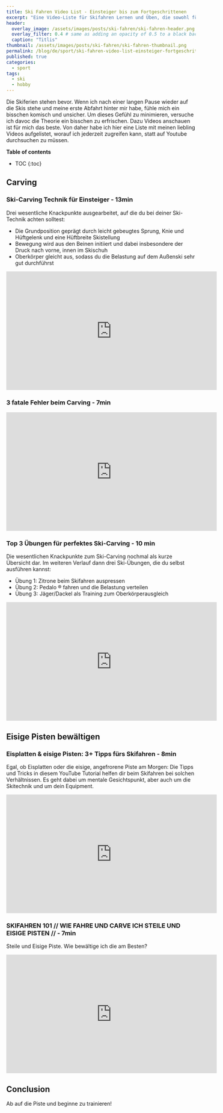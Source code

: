 ```yaml
---
title: Ski Fahren Video List - Einsteiger bis zum Fortgeschrittenen
excerpt: "Eine Video-Liste für Skifahren Lernen und Üben, die sowohl für Einsteiger als auch Forgeschritten geeignet ist."
header:
  overlay_image: /assets/images/posts/ski-fahren/ski-fahren-header.png
  overlay_filter: 0.4 # same as adding an opacity of 0.5 to a black background
  caption: "Titlis"
thumbnail: /assets/images/posts/ski-fahren/ski-fahren-thumbnail.png
permalink: /blog/de/sport/ski-fahren-video-list-einsteiger-fortgeschrittenen
published: true
categories:
  - sport
tags:
  - ski
  - hobby
---
```


Die Skiferien stehen bevor. Wenn ich nach einer langen Pause wieder auf die Skis stehe und meine erste Abfahrt hinter mir habe,
fühle mich ein bisschen komisch und unsicher. Um dieses Gefühl zu minimieren, versuche ich davoc die Theorie ein bisschen zu erfrischen.
Dazu Videos anschauen ist für mich das beste. Von daher habe ich hier eine Liste mit meinen liebling Videos aufgelistet, worauf
ich jederzeit zugreifen kann, statt auf Youtube durchsuchen zu müssen. 


**Table of contents** 

* TOC
{:toc} 

## Carving

### Ski-Carving Technik für Einsteiger - 13min

Drei wesentliche Knackpunkte ausgearbeitet, auf die du bei deiner Ski-Technik achten solltest:

- Die Grundposition geprägt durch leicht gebeugtes Sprung, Knie und Hüftgelenk und eine Hüftbreite Skistellung
- Bewegung wird aus den Beinen initiiert und dabei insbesondere der Druck nach vorne, innen im Skischuh
- Oberkörper gleicht aus, sodass du die Belastung auf dem Außenski sehr gut durchführst
   
<iframe width="560" height="315" src="https://www.youtube.com/embed/xE4mfQnUwuk" frameborder="0" allow="accelerometer; autoplay; encrypted-media; gyroscope; picture-in-picture" allowfullscreen></iframe>

### 3 fatale Fehler beim Carving - 7min
<iframe width="560" height="315" src="https://www.youtube.com/embed/pZMPNONyzg0" frameborder="0" allow="accelerometer; autoplay; encrypted-media; gyroscope; picture-in-picture" allowfullscreen></iframe>

### Top 3 Übungen für perfektes Ski-Carving - 10 min

Die wesentlichen Knackpunkte zum Ski-Carving nochmal als kurze Übersicht dar. Im weiteren Verlauf dann drei Ski-Übungen, die du selbst ausführen kannst:

- Übung 1: Zitrone beim Skifahren auspressen
- Übung 2: Pedalo ® fahren und die Belastung verteilen
- Übung 3: Jäger/Dackel als Training zum Oberkörperausgleich

<iframe width="560" height="315" src="https://www.youtube.com/embed/pZMPNONyzg0" frameborder="0" allow="accelerometer; autoplay; encrypted-media; gyroscope; picture-in-picture" allowfullscreen></iframe>

## Eisige Pisten bewältigen

### Eisplatten & eisige Pisten: 3+ Tipps fürs Skifahren - 8min
Egal, ob Eisplatten oder die eisige, angefrorene Piste am Morgen: Die Tipps und Tricks in diesem YouTube Tutorial helfen dir beim Skifahren bei solchen Verhältnissen.
 Es geht dabei um mentale Gesichtspunkt, aber auch um die Skitechnik und um dein Equipment. 
<iframe width="560" height="315" src="https://www.youtube.com/embed/xE4mfQnUwuk" frameborder="0" allow="accelerometer; autoplay; encrypted-media; gyroscope; picture-in-picture" allowfullscreen></iframe>

### SKIFAHREN 101 // WIE FAHRE UND CARVE ICH STEILE UND EISIGE PISTEN // - 7min
Steile und Eisige Piste. Wie bewältige ich die am Besten?
<iframe width="560" height="315" src="https://www.youtube.com/embed/binVbFH3LPU" frameborder="0" allow="accelerometer; autoplay; encrypted-media; gyroscope; picture-in-picture" allowfullscreen></iframe>

## Conclusion
Ab auf die Piste und beginne zu trainieren!